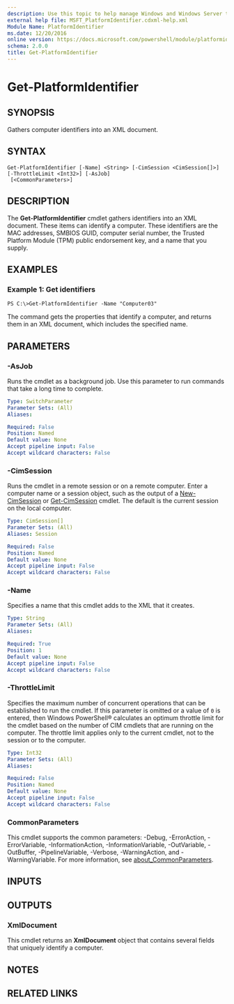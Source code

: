 ```yaml
---
description: Use this topic to help manage Windows and Windows Server technologies with Windows PowerShell.
external help file: MSFT_PlatformIdentifier.cdxml-help.xml
Module Name: PlatformIdentifier
ms.date: 12/20/2016
online version: https://docs.microsoft.com/powershell/module/platformidentifier/get-platformidentifier?view=windowsserver2022-ps&wt.mc_id=ps-gethelp
schema: 2.0.0
title: Get-PlatformIdentifier
---
```


# Get-PlatformIdentifier

## SYNOPSIS
Gathers computer identifiers into an XML document.

## SYNTAX

```
Get-PlatformIdentifier [-Name] <String> [-CimSession <CimSession[]>] [-ThrottleLimit <Int32>] [-AsJob]
 [<CommonParameters>]
```

## DESCRIPTION
The **Get-PlatformIdentifier** cmdlet gathers identifiers into an XML document.
These items can identify a computer.
These identifiers are the MAC addresses, SMBIOS GUID, computer serial number, the Trusted Platform Module (TPM) public endorsement key, and a name that you supply.

## EXAMPLES

### Example 1: Get identifiers
```
PS C:\>Get-PlatformIdentifier -Name "Computer03"
```

The command gets the properties that identify a computer, and returns them in an XML document, which includes the specified name.

## PARAMETERS

### -AsJob
Runs the cmdlet as a background job. Use this parameter to run commands that take a long time to complete.

```yaml
Type: SwitchParameter
Parameter Sets: (All)
Aliases: 

Required: False
Position: Named
Default value: None
Accept pipeline input: False
Accept wildcard characters: False
```

### -CimSession
Runs the cmdlet in a remote session or on a remote computer.
Enter a computer name or a session object, such as the output of a [New-CimSession](https://go.microsoft.com/fwlink/p/?LinkId=227967) or [Get-CimSession](https://go.microsoft.com/fwlink/p/?LinkId=227966) cmdlet.
The default is the current session on the local computer.

```yaml
Type: CimSession[]
Parameter Sets: (All)
Aliases: Session

Required: False
Position: Named
Default value: None
Accept pipeline input: False
Accept wildcard characters: False
```

### -Name
Specifies a name that this cmdlet adds to the XML that it creates.

```yaml
Type: String
Parameter Sets: (All)
Aliases: 

Required: True
Position: 1
Default value: None
Accept pipeline input: False
Accept wildcard characters: False
```

### -ThrottleLimit
Specifies the maximum number of concurrent operations that can be established to run the cmdlet.
If this parameter is omitted or a value of `0` is entered, then Windows PowerShell® calculates an optimum throttle limit for the cmdlet based on the number of CIM cmdlets that are running on the computer.
The throttle limit applies only to the current cmdlet, not to the session or to the computer.

```yaml
Type: Int32
Parameter Sets: (All)
Aliases: 

Required: False
Position: Named
Default value: None
Accept pipeline input: False
Accept wildcard characters: False
```

### CommonParameters
This cmdlet supports the common parameters: -Debug, -ErrorAction, -ErrorVariable, -InformationAction, -InformationVariable, -OutVariable, -OutBuffer, -PipelineVariable, -Verbose, -WarningAction, and -WarningVariable. For more information, see [about_CommonParameters](https://go.microsoft.com/fwlink/?LinkID=113216).

## INPUTS

## OUTPUTS

### XmlDocument
This cmdlet returns an **XmlDocument** object that contains several fields that uniquely identify a computer.

## NOTES

## RELATED LINKS

